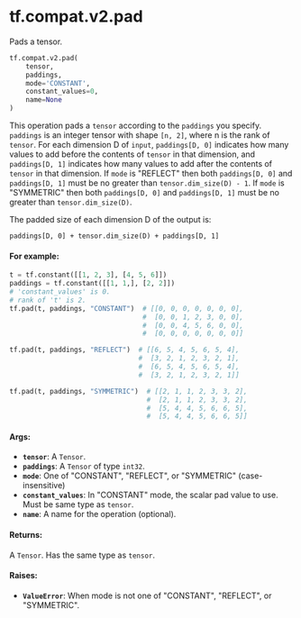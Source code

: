 <div itemscope itemtype="http://developers.google.com/ReferenceObject">
<meta itemprop="name" content="tf.compat.v2.pad" />
<meta itemprop="path" content="Stable" />
</div>

# tf.compat.v2.pad

Pads a tensor.

``` python
tf.compat.v2.pad(
    tensor,
    paddings,
    mode='CONSTANT',
    constant_values=0,
    name=None
)
```

<!-- Placeholder for "Used in" -->

This operation pads a `tensor` according to the `paddings` you specify.
`paddings` is an integer tensor with shape `[n, 2]`, where n is the rank of
`tensor`. For each dimension D of `input`, `paddings[D, 0]` indicates how
many values to add before the contents of `tensor` in that dimension, and
`paddings[D, 1]` indicates how many values to add after the contents of
`tensor` in that dimension. If `mode` is "REFLECT" then both `paddings[D, 0]`
and `paddings[D, 1]` must be no greater than `tensor.dim_size(D) - 1`. If
`mode` is "SYMMETRIC" then both `paddings[D, 0]` and `paddings[D, 1]` must be
no greater than `tensor.dim_size(D)`.

The padded size of each dimension D of the output is:

`paddings[D, 0] + tensor.dim_size(D) + paddings[D, 1]`

#### For example:



```python
t = tf.constant([[1, 2, 3], [4, 5, 6]])
paddings = tf.constant([[1, 1,], [2, 2]])
# 'constant_values' is 0.
# rank of 't' is 2.
tf.pad(t, paddings, "CONSTANT")  # [[0, 0, 0, 0, 0, 0, 0],
                                 #  [0, 0, 1, 2, 3, 0, 0],
                                 #  [0, 0, 4, 5, 6, 0, 0],
                                 #  [0, 0, 0, 0, 0, 0, 0]]

tf.pad(t, paddings, "REFLECT")  # [[6, 5, 4, 5, 6, 5, 4],
                                #  [3, 2, 1, 2, 3, 2, 1],
                                #  [6, 5, 4, 5, 6, 5, 4],
                                #  [3, 2, 1, 2, 3, 2, 1]]

tf.pad(t, paddings, "SYMMETRIC")  # [[2, 1, 1, 2, 3, 3, 2],
                                  #  [2, 1, 1, 2, 3, 3, 2],
                                  #  [5, 4, 4, 5, 6, 6, 5],
                                  #  [5, 4, 4, 5, 6, 6, 5]]
```

#### Args:


* <b>`tensor`</b>: A `Tensor`.
* <b>`paddings`</b>: A `Tensor` of type `int32`.
* <b>`mode`</b>: One of "CONSTANT", "REFLECT", or "SYMMETRIC" (case-insensitive)
* <b>`constant_values`</b>: In "CONSTANT" mode, the scalar pad value to use. Must be
  same type as `tensor`.
* <b>`name`</b>: A name for the operation (optional).


#### Returns:

A `Tensor`. Has the same type as `tensor`.



#### Raises:


* <b>`ValueError`</b>: When mode is not one of "CONSTANT", "REFLECT", or "SYMMETRIC".